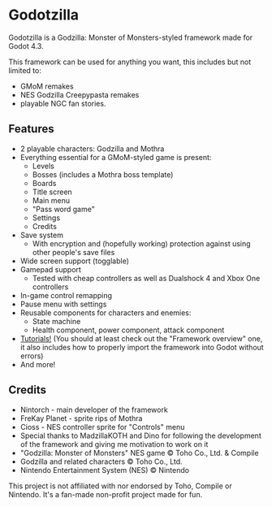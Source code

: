 # Godotzilla
Godotzilla is a Godzilla: Monster of Monsters-styled framework made for Godot 4.3.

This framework can be used for anything you want, this includes but not limited to:
- GMoM remakes
- NES Godzilla Creepypasta remakes
- playable NGC fan stories.

## Features
- 2 playable characters: Godzilla and Mothra
- Everything essential for a GMoM-styled game is present:
  - Levels
  - Bosses (includes a Mothra boss template)
  - Boards
  - Title screen
  - Main menu
  - "Pass word game"
  - Settings
  - Credits
- Save system
  - With encryption and (hopefully working) protection against using other people's save files
- Wide screen support (togglable)
- Gamepad support
  - Tested with cheap controllers as well as Dualshock 4 and Xbox One controllers
- In-game control remapping
- Pause menu with settings
- Reusable components for characters and enemies:
  - State machine
  - Health component, power component, attack component
- [Tutorials!](Tutorials) (You should at least check out the "Framework overview" one, it also includes
  how to properly import the framework into Godot without errors)
- And more!

## Credits
- Nintorch - main developer of the framework
- FreKay Planet - sprite rips of Mothra
- Cioss - NES controller sprite for "Controls" menu
- Special thanks to MadzillaKOTH and Dino for following the development
  of the framework and giving me motivation to work on it
- "Godzilla: Monster of Monsters" NES game © Toho Co., Ltd. & Compile
- Godzilla and related characters © Toho Co., Ltd.
- Nintendo Entertainment System (NES) © Nintendo

This project is not affiliated with nor endorsed by Toho, Compile or Nintendo. It's a fan-made non-profit project made for fun.
